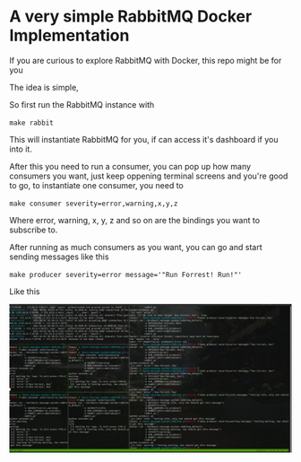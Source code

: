 # A very simple RabbitMQ Docker Implementation

If you are curious to explore RabbitMQ with Docker, this repo might be for you 


The idea is simple, 



So first run the RabbitMQ instance with 

`make rabbit`

This will instantiate RabbitMQ for you, if can access it's dashboard if you into it.

After this you need to run a consumer, you can pop up how many consumers you want, just keep
oppening terminal screens and you're good to go, to instantiate one consumer, you need to 

`make consumer severity=error,warning,x,y,z`

Where error, warning, x, y, z and so on are the bindings you want to subscribe to.

After running as much consumers as you want, you can go and start sending messages like this 

`make producer severity=error message='"Run Forrest! Run!"'`

Like this 

![alt text](https://github.com/jhonatansilva31415/basic-message-system-rabbitmq/blob/main/docs/img/sending_messages.png)

